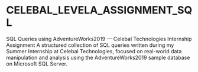 # CELEBAL_LEVELA_ASSIGNMENT_SQL
SQL Queries using AdventureWorks2019 — Celebal Technologies Internship Assignment A structured collection of SQL queries written during my Summer Internship at Celebal Technologies, focused on real-world data manipulation and analysis using the AdventureWorks2019 sample database on Microsoft SQL Server.
